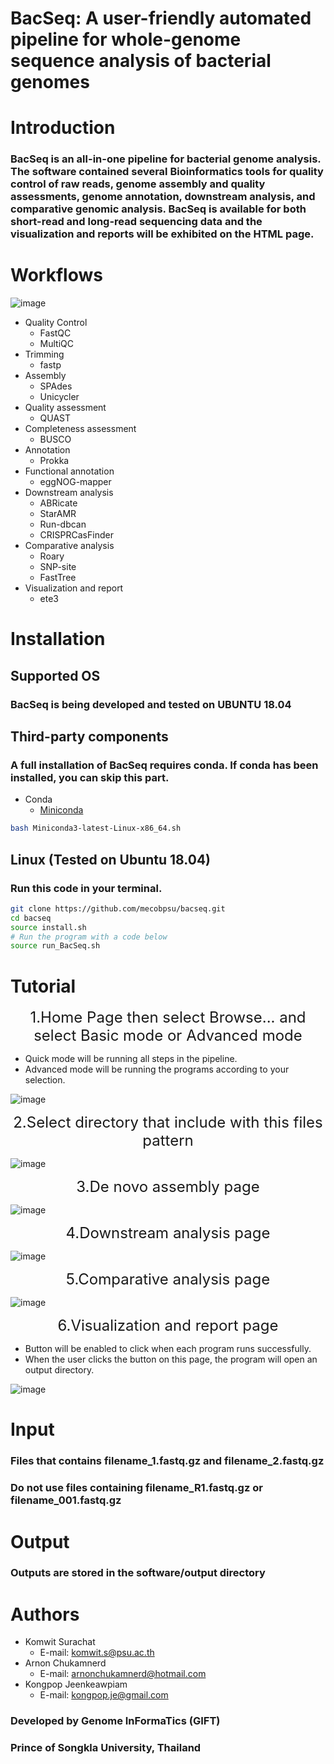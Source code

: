 # BacSeq: A user-friendly automated pipeline for whole-genome sequence analysis of bacterial genomes
# Introduction
### BacSeq is an all-in-one pipeline for bacterial genome analysis. The software contained several Bioinformatics tools for quality control of raw reads, genome assembly and quality assessments, genome annotation, downstream analysis, and comparative genomic analysis. BacSeq is available for both short-read and long-read sequencing data and the visualization and reports will be exhibited on the HTML page.
# Workflows
![image](https://i.imgur.com/i1BZsgh.png)
* Quality Control
    * FastQC
    * MultiQC
* Trimming
    * fastp
* Assembly
    * SPAdes
    * Unicycler
* Quality assessment
    * QUAST
* Completeness assessment
    * BUSCO
* Annotation
    * Prokka
* Functional annotation
    * eggNOG-mapper
* Downstream analysis
    * ABRicate
    * StarAMR
    * Run-dbcan
    * CRISPRCasFinder
* Comparative analysis
    * Roary
    * SNP-site
    * FastTree
* Visualization and report
    * ete3
# Installation
## Supported OS
### BacSeq is being developed and tested on UBUNTU 18.04
## Third-party components
### A full installation of BacSeq requires conda. If conda has been installed, you can skip this part.
* Conda
  * [Miniconda](https://docs.conda.io/en/latest/miniconda.html)
```bash
bash Miniconda3-latest-Linux-x86_64.sh
```
## Linux (Tested on Ubuntu 18.04)
### Run this code in your terminal.
```bash
git clone https://github.com/mecobpsu/bacseq.git
cd bacseq
source install.sh
# Run the program with a code below
source run_BacSeq.sh
```
# Tutorial
<div style="text-align: center;font-size:24px">1.Home Page then select Browse... and select Basic mode or Advanced mode</div>

* Quick mode will be running all steps in the pipeline.
* Advanced mode will be running the programs according to your selection.
 
![image](https://i.imgur.com/zM3C4xN.png)

 <div style="text-align: center;font-size:24px">2.Select directory that include with this files pattern </div>

![image](https://i.imgur.com/Vn5y0A8.png)

<div style="text-align: center;font-size:24px">3.De novo assembly page </div>

![image](https://i.imgur.com/1t0KTuY.png)

<div style="text-align: center;font-size:24px">4.Downstream analysis page </div>

![image](https://i.imgur.com/fIufJvV.png)

<div style="text-align: center;font-size:24px">5.Comparative analysis page </div>

![image](https://i.imgur.com/53cnksR.png)

<div style="text-align: center;font-size:24px">6.Visualization and report page </div>

* Button will be enabled to click when each program runs successfully.
* When the user clicks the button on this page, the program will open an output directory.

![image](https://i.imgur.com/V3OHX7O.png)

# Input
### Files that contains filename_1.fastq.gz and filename_2.fastq.gz 
### Do not use files containing filename_R1.fastq.gz or filename_001.fastq.gz

# Output
### Outputs are stored in the software/output directory

# Authors
* Komwit Surachat
    * E-mail: komwit.s@psu.ac.th
* Arnon Chukamnerd
    * E-mail: arnonchukamnerd@hotmail.com
* Kongpop Jeenkeawpiam
    * E-mail: kongpop.je@gmail.com
### Developed by Genome InFormaTics (GIFT)
### Prince of Songkla University, Thailand
